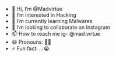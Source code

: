- 👋 Hi, I’m @Madvirtue
- 👀 I’m interested in Hacking 
- 🌱 I’m currently learning Malwares
- 💞️ I’m looking to collaborate on Instagram 
- 📫 How to reach me ig- @mad.virtue
- 😄 Pronouns: 🤝🤝
- ⚡ Fun fact: ...😭

<!---
Madvirtue/Madvirtue is a ✨ special ✨ repository because its `README.md` (this file) appears on your GitHub profile.
You can click the Preview link to take a look at your changes.
--->
